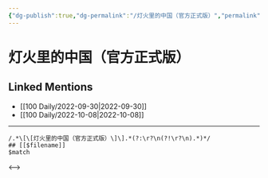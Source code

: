 ```yaml
---
{"dg-publish":true,"dg-permalink":"/灯火里的中国（官方正式版）","permalink":"/灯火里的中国（官方正式版）/"}
---
```


# 灯火里的中国（官方正式版）

## Linked Mentions
- [[100 Daily/2022-09-30\|2022-09-30]]
- [[100 Daily/2022-10-08\|2022-10-08]]


---

```expander
/.*\[\[灯火里的中国（官方正式版）\]\].*(?:\r?\n(?!\r?\n).*)*/
## [[$filename]]
$match
```

<-->